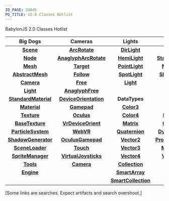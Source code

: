 ```yaml
---
ID_PAGE: 24845
PG_TITLE: v2.0 Classes Hotlist
---
```

BabylonJS 2.0 Classes Hotlist

| Big Dogs | Cameras | Lights | Materials | Misc1 | Misc2 |
| :----------: | :---------: | :---------: | :---------: | :---------: | :---------: | 
| [**Scene**](http://doc.babylonjs.com/page.php?p=24894) | [**ArcRotate**](http://doc.babylonjs.com/page.php?p=24872) | [**DirLight**](http://doc.babylonjs.com/page.php?p=24885) | [**Material**](http://doc.babylonjs.com/page.php?p=24952) | [**ActionManager**](http://doc.babylonjs.com/page.php?p=24910) | [**BoundingBox**](http://doc.babylonjs.com/page.php?p=24939) |
| [**Node**](http://doc.babylonjs.com/page.php?p=24870) | [**AnaglyphArcRotate**](http://doc.babylonjs.com/page.php?p=24873) | [**HemiLight**](http://doc.babylonjs.com/page.php?p=24886) | [**StandardMaterial**](http://doc.babylonjs.com/page.php?p=24955) | [**Animation**](http://doc.babylonjs.com/page.php?p=24916) | [**BoundingSphere**](http://doc.babylonjs.com/page.php?p=24941) |
| [**Mesh**](http://doc.babylonjs.com/page.php?p=24891) | [**Target**](http://doc.babylonjs.com/page.php?p=24874) | [**PointLight**](http://doc.babylonjs.com/page.php?p=24887) | [**MultiMaterial**](http://doc.babylonjs.com/page.php?p=24953) | [**Effect**](http://doc.babylonjs.com/page.php?p=24951) | [**CSG**](http://doc.babylonjs.com/page.php?p=24991) |
| [**AbstractMesh**](http://doc.babylonjs.com/page.php?p=24889) | [**Follow**](http://doc.babylonjs.com/page.php?p=24875) | [**SpotLight**](http://doc.babylonjs.com/page.php?p=24888)	| [**ShaderMaterial**](http://doc.babylonjs.com/page.php?p=24954) | [**LensFlare**](http://doc.babylonjs.com/page.php?p=24946) | [**DebugLayer**](http://doc.babylonjs.com/page.php?p=24944) |
| [**Camera**](http://doc.babylonjs.com/page.php?p=24871) | [**Free**](http://doc.babylonjs.com/page.php?p=24876) | [**Light**](http://doc.babylonjs.com/page.php?p=24884) | []() | [**SceneOptimizer**](http://doc.babylonjs.com/page.php?p=25058) | [**CannonJSPlugin**](http://doc.babylonjs.com/page.php?p=25008) |
| [**Light**](http://doc.babylonjs.com/page.php?p=24884) | [**AnaglyphFree**](http://doc.babylonjs.com/page.php?p=24877) | []() | []() | [**Skeleton**](http://doc.babylonjs.com/page.php?p=24935)/[**Bone**](http://doc.babylonjs.com/page.php?p=24934) | [**OimoJSPlugin**](http://doc.babylonjs.com/page.php?p=25009) |
| [**StandardMaterial**](http://doc.babylonjs.com/page.php?p=24955) | [**DeviceOrientation**](http://doc.babylonjs.com/page.php?p=24878) | **DataTypes** | **Textures** | [**Sound**](http://doc.babylonjs.com/page.php?p=24932) | [**Layer**](http://doc.babylonjs.com/page.php?p=24945) |
| [**Material**](http://doc.babylonjs.com/page.php?p=24952) | [**Gamepad**](http://doc.babylonjs.com/page.php?p=24879)	| [**Color3**](http://doc.babylonjs.com/page.php?p=24974) | [**Texture**](http://doc.babylonjs.com/page.php?p=24959) | [**SubMesh**](http://doc.babylonjs.com/page.php?p=25003) | [**PickingInfo**](http://doc.babylonjs.com/page.php?p=24938)	|
| [**Texture**](http://doc.babylonjs.com/page.php?p=24959) | [**Oculus**](http://doc.babylonjs.com/page.php?p=24882) | [**Color4**](http://doc.babylonjs.com/page.php?p=24975) | [**BaseTexture**](http://doc.babylonjs.com/page.php?p=24957) | [**Tags**](http://doc.babylonjs.com/page.php?p=25061)&nbsp; &nbsp;&nbsp; &nbsp;| [**PostProcess**](http://doc.babylonjs.com/page.php?p=25010)	|
| [**BaseTexture**](http://doc.babylonjs.com/page.php?p=24957) | [**VrDeviceOrient**](http://doc.babylonjs.com/search.php?q=vrdevice) | [**Matrix**](http://doc.babylonjs.com/page.php?p=24980) | [**CubeTexture**](http://doc.babylonjs.com/page.php?p=24958) | [**VertexData**](http://doc.babylonjs.com/page.php?p=24994) | []() |
| [**ParticleSystem**](http://doc.babylonjs.com/page.php?p=25006) | [**WebVR**](http://doc.babylonjs.com/search.php?q=webvr) | [**Quaternion**](http://doc.babylonjs.com/page.php?p=24979) | [**DynamicTexture**](http://doc.babylonjs.com/page.php?p=24960) | [**ViewPort**](http://doc.babylonjs.com/page.php?p=24982) | [**AssetsManager**](http://doc.babylonjs.com/page.php?p=25040) |
| [**ShadowGenerator**](http://doc.babylonjs.com/page.php?p=24948) | [**OculusGamepad**](http://doc.babylonjs.com/page.php?p=24883) | [**Vector2**](http://doc.babylonjs.com/page.php?p=24976) | [**ProceduralTexture**](http://doc.babylonjs.com/page.php?p=24965) | [**VirtualJoystick**](http://doc.babylonjs.com/page.php?p=25064) | [**Ray**](http://doc.babylonjs.com/page.php?p=24984) |
| [**SceneLoader**](http://doc.babylonjs.com/page.php?p=24949) | [**Touch**](http://doc.babylonjs.com/page.php?p=24880) | [**Vector3**](http://doc.babylonjs.com/page.php?p=24977) | [**MirrorTexture**](http://doc.babylonjs.com/page.php?p=24963) | [**Gamepad**](http://doc.babylonjs.com/page.php?p=25045) | [**Collider**](http://doc.babylonjs.com/page.php?p=24936) |
| [**SpriteManager**](http://doc.babylonjs.com/page.php?p=25034) | [**VirtualJoysticks**](http://doc.babylonjs.com/page.php?p=24881) | [**Vector4**](http://doc.babylonjs.com/page.php?p=24978) | [**VideoTexture**](http://doc.babylonjs.com/page.php?p=24964) | [**FresnelParams**](http://doc.babylonjs.com/page.php?p=24956) | [**EasingFunction**](http://doc.babylonjs.com/page.php?p=24917) |
| [**Tools**](http://doc.babylonjs.com/page.php?p=25062) | [**Camera**](http://doc.babylonjs.com/page.php?p=24871) | [**Collection**](http://doc.babylonjs.com/page.php?p=25087) | []() | [**Geometry**](http://doc.babylonjs.com/page.php?p=24992) | [**Plane**](http://doc.babylonjs.com/page.php?p=24981) |
| [**Engine**](http://doc.babylonjs.com/page.php?p=24869) | []()	| [**SmartArray**](http://doc.babylonjs.com/page.php?p=25060) | []() | [**Octree**](http://doc.babylonjs.com/page.php?p=24942) | []() |
| []() | []() | [**SmartCollection**]() | []() | []() | [**All Classes**](http://doc.babylonjs.com/search.php?q=) |

[Some links are searches. Expect artifacts and search overshoot.]